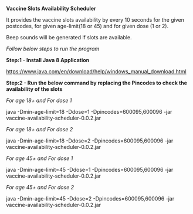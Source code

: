  ****Vaccine Slots Availability Scheduler****

It provides the vaccine slots availability by every 10 seconds for the given postcodes, for given age-limit(18 or 45) and for given dose (1 or 2).

Beep sounds will be generated if slots are available.

*Follow below steps to run the program*


**Step:1 - Install Java 8 Application**

https://www.java.com/en/download/help/windows_manual_download.html

**Step:2 - Run the below command by replacing the Pincodes to check the availability of the slots**

_For age 18+ and For dose 1_

 java -Dmin-age-limit=18 -Ddose=1 -Dpincodes=600095,600096 -jar vaccine-availability-scheduler-0.0.2.jar
     

_For age 18+ and For dose 2_

 java -Dmin-age-limit=18 -Ddose=2 -Dpincodes=600095,600096 -jar vaccine-availability-scheduler-0.0.2.jar

_For age 45+ and For dose 1_

 java -Dmin-age-limit=45 -Ddose=1 -Dpincodes=600095,600096 -jar vaccine-availability-scheduler-0.0.2.jar

_For age 45+ and For dose 2_

 java -Dmin-age-limit=45 -Ddose=2 -Dpincodes=600095,600096 -jar vaccine-availability-scheduler-0.0.2.jar
